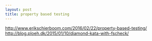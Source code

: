 ```yaml
---
layout: post
title: property based testing
---
```

http://www.erikschierboom.com/2016/02/22/property-based-testing/
http://blog.ploeh.dk/2015/01/10/diamond-kata-with-fscheck/


